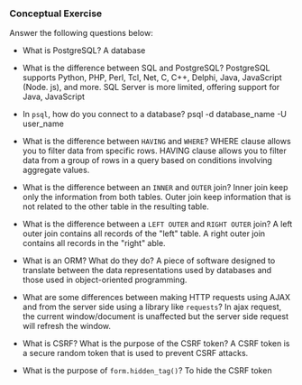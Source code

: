 ### Conceptual Exercise

Answer the following questions below:

- What is PostgreSQL?
  A database

- What is the difference between SQL and PostgreSQL?
  PostgreSQL supports Python, PHP, Perl, Tcl, Net, C, C++, Delphi, Java, JavaScript (Node. js), and more. SQL Server is more limited, offering support for Java, JavaScript

- In `psql`, how do you connect to a database?
  psql -d database_name -U user_name

- What is the difference between `HAVING` and `WHERE`?
  WHERE clause allows you to filter data from specific rows.
  HAVING clause allows you to filter data from a group of rows in a query based on conditions involving aggregate values.

- What is the difference between an `INNER` and `OUTER` join?
  Inner join keep only the information from both tables.
  Outer join keep information that is not related to the other table in the resulting table.

- What is the difference between a `LEFT OUTER` and `RIGHT OUTER` join?
  A left outer join contains all records of the "left" table.
  A right outer join contains all records in the "right" able.
- What is an ORM? What do they do?
  A piece of software designed to translate between the data representations used by databases and those used in object-oriented programming.

- What are some differences between making HTTP requests using AJAX
  and from the server side using a library like `requests`?
  In ajax request, the current window/document is unaffected but the server side request will refresh the window.
- What is CSRF? What is the purpose of the CSRF token?
  A CSRF token is a secure random token that is used to prevent CSRF attacks.

- What is the purpose of `form.hidden_tag()`?
  To hide the CSRF token
